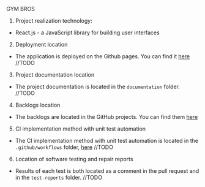 GYM BROS

1. Project realization technology:

-   React.js - a JavaScript library for building user interfaces

2. Deployment location

-   The application is deployed on the Github pages. You can find it [here]() //TODO

3. Project documentation location

-   The project documentation is located in the `documentation` folder. //TODO

4. Backlogs location

-   The backlogs are located in the GitHub projects. You can find them [here](https://github.com/orgs/IIS-ZPI/projects/20/views/1)

5. CI implementation method with unit test automation

-   The CI implementation method with unit test automation is located in the `.github/workflows` folder, [here](https://github.com/IIS-ZPI/ZPI2023_IO1_GYM_BROS/tree/develop/.github/workflows) //TODO

6. Location of software testing and repair reports

-   Results of each test is both located as a comment in the pull request and in the `test-reports` folder. //TODO
